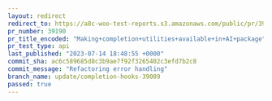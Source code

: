 ```yaml
---
layout: redirect
redirect_to: https://a8c-woo-test-reports.s3.amazonaws.com/public/pr/39190/api/index.html
pr_number: 39190
pr_title_encoded: "Making+completion+utilities+available+in+AI+package"
pr_test_type: api
last_published: "2023-07-14 18:48:55 +0000"
commit_sha: ac6c589685d8c3b9ae7f92f3265402c3efd7b2c8
commit_message: "Refactoring error handling"
branch_name: update/completion-hooks-39009
passed: true
---
```

